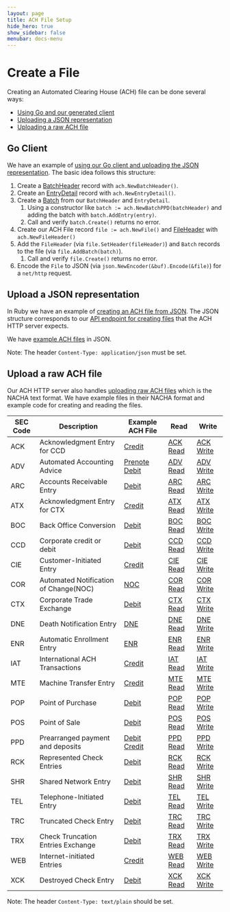```yaml
---
layout: page
title: ACH File Setup
hide_hero: true
show_sidebar: false
menubar: docs-menu
---
```


# Create a File

Creating an Automated Clearing House (ACH) file can be done several ways:

- [Using Go and our generated client](#go-client)
- [Uploading a JSON representation](#upload-a-json-representation)
- [Uploading a raw ACH file](#upload-a-json-representation)

## Go Client

We have an example of [using our Go client and uploading the JSON representation](https://github.com/Alviere/ach/blob/master/examples/http/main.go). The basic idea follows this structure:

1. Create a [BatchHeader](https://godoc.org/github.com/Alviere/ach#BatchHeader) record with `ach.NewBatchHeader()`.
1. Create an [EntryDetail](https://godoc.org/github.com/Alviere/ach#EntryDetail) record with `ach.NewEntryDetail()`.
1. Create a [Batch](https://godoc.org/github.com/Alviere/ach#Batch) from our `BatchHeader` and `EntryDetail`.
   1. Using a constructor like `batch := ach.NewBatchPPD(batchHeader)` and adding the batch with `batch.AddEntry(entry)`.
   1. Call and verify `batch.Create()` returns no error.
1. Create our ACH File record `file := ach.NewFile()` and [FileHeader](https://godoc.org/github.com/Alviere/ach#FileHeader) with `ach.NewFileHeader()`
1. Add the `FileHeader` (via `file.SetHeader(fileHeader)`) and `Batch` records to the file (via `file.AddBatch(batch)`).
   1. Call and verify `file.Create()` returns no error.
1. Encode the `File` to JSON (via `json.NewEncoder(&buf).Encode(&file)`) for a `net/http` request.

## Upload a JSON representation

In Ruby we have an example of [creating an ACH file from JSON](https://github.com/moov-io/ruby-ach-demo/blob/master/main.rb). The JSON structure corresponds to our [API endpoint for creating files](https://api.moov.io/#operation/createFile) that the ACH HTTP server expects.

We have [example ACH files](https://github.com/Alviere/ach/blob/master/test/testdata/ppd-valid.json) in JSON.

Note: The header `Content-Type: application/json` must be set.

## Upload a raw ACH file

Our ACH HTTP server also handles [uploading raw ACH files](https://api.moov.io/#operation/createFile) which is the NACHA text format.  We have example files in their NACHA format and example code for creating and reading the files.

| SEC Code | Description                                  | Example ACH File                                 | Read                | Write                                            |
|----------|---------------------------------------|------------------------------------------|-----------------------------------|------------------------------------|
| ACK      | Acknowledgment Entry for CCD          | [Credit](https://github.com/Alviere/ach/blob/master/test/ach-ack-read/ack-read.ach) | [ACK Read](https://pkg.go.dev/github.com/Alviere/ach/examples#example-package-AckRead) | [ACK Write](https://pkg.go.dev/github.com/Alviere/ach/examples#example-package-AckWrite) |
| ADV      | Automated Accounting Advice           | [Prenote Debit](https://github.com/Alviere/ach/blob/master/test/ach-adv-read/adv-read.ach) | [ADV Read](https://pkg.go.dev/github.com/Alviere/ach/examples#example-package-AdvRead) | [ADV Write](https://pkg.go.dev/github.com/Alviere/ach/examples#example-package-AdvWrite) |
| ARC      | Accounts Receivable Entry             | [Debit](https://github.com/Alviere/ach/blob/master/test/ach-arc-read/arc-debit.ach) | [ARC Read](https://pkg.go.dev/github.com/Alviere/ach/examples#example-package-ArcReadDebit) | [ARC Write](https://pkg.go.dev/github.com/Alviere/ach/examples#example-package-ArcWriteDebit) |
| ATX      | Acknowledgment Entry for CTX          | [Credit](https://github.com/Alviere/ach/blob/master/test/ach-atx-read/atx-read.ach)  | [ATX Read](https://pkg.go.dev/github.com/Alviere/ach/examples#example-package-AtxRead) | [ATX Write](https://pkg.go.dev/github.com/Alviere/ach/examples#example-package-AtxWrite) |
| BOC      | Back Office Conversion                | [Debit](https://github.com/Alviere/ach/blob/master/test/ach-boc-read/boc-debit.ach) | [BOC Read](https://pkg.go.dev/github.com/Alviere/ach/examples#example-package-BocReadDebit) | [BOC Write](https://pkg.go.dev/github.com/Alviere/ach/examples#example-package-BocWriteDebit) |
| CCD      | Corporate credit or debit             | [Debit](https://github.com/Alviere/ach/blob/master/test/ach-ccd-read/ccd-debit.ach) | [CCD Read](https://pkg.go.dev/github.com/Alviere/ach/examples#example-package-CcdReadDebit) | [CCD Write](https://pkg.go.dev/github.com/Alviere/ach/examples#example-package-CcdWriteDebit) |
| CIE      | Customer-Initiated Entry              | [Credit](https://github.com/Alviere/ach/blob/master/test/ach-cie-read/cie-credit.ach) | [CIE Read](https://pkg.go.dev/github.com/Alviere/ach/examples#example-package-CieRead) | [CIE Write](https://pkg.go.dev/github.com/Alviere/ach/examples#example-package-CieWrite) |
| COR      | Automated Notification of Change(NOC) | [NOC](https://github.com/Alviere/ach/blob/master/test/ach-cor-read/cor-read.ach)   | [COR Read](https://pkg.go.dev/github.com/Alviere/ach/examples#example-package-CorReadCredit) | [COR Write](https://pkg.go.dev/github.com/Alviere/ach/examples#example-package-CorWriteCredit) |
| CTX      | Corporate Trade Exchange              | [Debit](https://github.com/Alviere/ach/blob/master/test/ach-ctx-read/ctx-debit.ach) | [CTX Read](https://pkg.go.dev/github.com/Alviere/ach/examples#example-package-CtxReadDebit) | [CTX Write](https://pkg.go.dev/github.com/Alviere/ach/examples#example-package-CtxWriteDebit) |
| DNE      | Death Notification Entry              | [DNE](https://github.com/Alviere/ach/blob/master/test/ach-dne-read/dne-read.ach)   | [DNE Read](https://pkg.go.dev/github.com/Alviere/ach/examples#example-package-DneRead) | [DNE Write](https://pkg.go.dev/github.com/Alviere/ach/examples#example-package-DneWrite) |
| ENR      | Automatic Enrollment Entry            | [ENR](https://github.com/Alviere/ach/blob/master/test/ach-enr-read/enr-read.ach)   | [ENR Read](https://pkg.go.dev/github.com/Alviere/ach/examples#example-package-EnrRead) | [ENR Write](https://pkg.go.dev/github.com/Alviere/ach/examples#example-package-EnrWrite) |
| IAT      | International ACH Transactions        | [Credit](https://github.com/Alviere/ach/blob/master/test/ach-iat-read/iat-credit.ach) | [IAT Read](https://pkg.go.dev/github.com/Alviere/ach/examples#example-package-IatReadMixedCreditDebit) | [IAT Write](https://pkg.go.dev/github.com/Alviere/ach/examples#example-package-IatWriteMixedCreditDebit) |
| MTE      | Machine Transfer Entry                | [Credit](https://github.com/Alviere/ach/blob/master/test/ach-mte-read/mte-read.ach)   | [MTE Read](https://pkg.go.dev/github.com/Alviere/ach/examples#example-package-MteReadDebit) | [MTE Write](https://pkg.go.dev/github.com/Alviere/ach/examples#example-package-MteWriteDebit) |
| POP      | Point of Purchase                     | [Debit](https://github.com/Alviere/ach/blob/master/test/ach-pop-read/pop-debit.ach) | [POP Read](https://pkg.go.dev/github.com/Alviere/ach/examples#example-package-PopReadDebit) | [POP Write](https://pkg.go.dev/github.com/Alviere/ach/examples#example-package-PopWriteDebit) |
| POS      | Point of Sale                         | [Debit](https://github.com/Alviere/ach/blob/master/test/ach-pos-read/pos-debit.ach) | [POS Read](https://pkg.go.dev/github.com/Alviere/ach/examples#example-package-PosReadDebit) | [POS Write](https://pkg.go.dev/github.com/Alviere/ach/examples#example-package-PosWriteDebit) |
| PPD      | Prearranged payment and deposits      | [Debit](https://github.com/Alviere/ach/blob/master/test/ach-ppd-read/ppd-debit.ach) [Credit](https://github.com/Alviere/ach/blob/master/test/ach-ppd-read/ppd-credit.ach) | [PPD Read](https://pkg.go.dev/github.com/Alviere/ach/examples#example-package-PpdReadCredit) | [PPD Write](https://pkg.go.dev/github.com/Alviere/ach/examples#example-package-PpdWriteCredit) |
| RCK      | Represented Check Entries             | [Debit](https://github.com/Alviere/ach/blob/master/test/ach-rck-read/rck-debit.ach) | [RCK Read](https://pkg.go.dev/github.com/Alviere/ach/examples#example-package-RckReadDebit) | [RCK Write](https://pkg.go.dev/github.com/Alviere/ach/examples#example-package-RckWriteDebit) |
| SHR      | Shared Network Entry                  | [Debit](https://github.com/Alviere/ach/blob/master/test/ach-shr-read/shr-debit.ach) | [SHR Read](https://pkg.go.dev/github.com/Alviere/ach/examples#example-package-ShrReadDebit) | [SHR Write](https://pkg.go.dev/github.com/Alviere/ach/examples#example-package-ShrWrite) |
| TEL      | Telephone-Initiated Entry             | [Debit](https://github.com/Alviere/ach/blob/master/test/ach-tel-read/tel-debit.ach) | [TEL Read](https://pkg.go.dev/github.com/Alviere/ach/examples#example-package-TelReadDebit) | [TEL Write](https://pkg.go.dev/github.com/Alviere/ach/examples#example-package-TelWriteDebit) |
| TRC      | Truncated Check Entry                 | [Debit](https://github.com/Alviere/ach/blob/master/test/ach-trc-read/trc-debit.ach) | [TRC Read](https://pkg.go.dev/github.com/Alviere/ach/examples#example-package-TrcReadDebit) | [TRC Write](https://pkg.go.dev/github.com/Alviere/ach/examples#example-package-TrcWriteDebit) |
| TRX      | Check Truncation Entries Exchange     | [Debit](https://github.com/Alviere/ach/blob/master/test/ach-trx-read/trx-debit.ach) | [TRX Read](https://pkg.go.dev/github.com/Alviere/ach/examples#example-package-TrxReadDebit) | [TRX Write](https://pkg.go.dev/github.com/Alviere/ach/examples#example-package-TrxWriteDebit) |
| WEB      | Internet-initiated Entries            | [Credit](https://github.com/Alviere/ach/blob/master/test/ach-web-read/web-credit.ach) | [WEB Read](https://pkg.go.dev/github.com/Alviere/ach/examples#example-package-WebReadCredit) | [WEB Write](https://pkg.go.dev/github.com/Alviere/ach/examples#example-package-WebWriteCredit) |
| XCK      | Destroyed Check Entry                 | [Debit](https://github.com/Alviere/ach/blob/master/test/ach-xck-read/xck-debit.ach)  | [XCK Read](https://pkg.go.dev/github.com/Alviere/ach/examples#example-package-XckReadDebit) | [XCK Write](https://pkg.go.dev/github.com/Alviere/ach/examples#example-package-XckWriteDebit) |


Note: The header `Content-Type: text/plain` should be set.
